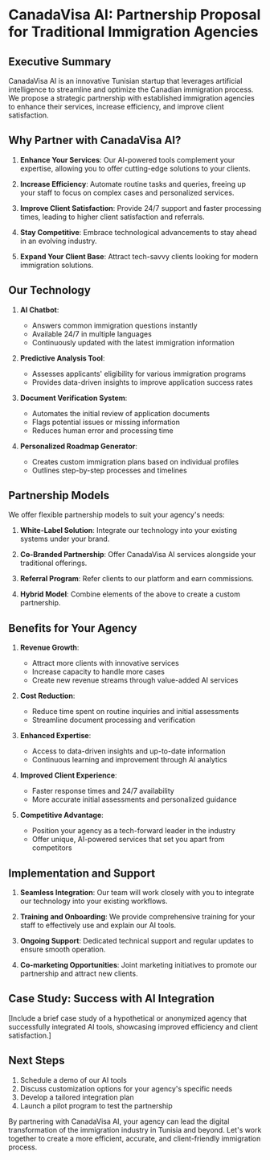 # CanadaVisa AI: Partnership Proposal for Traditional Immigration Agencies

## Executive Summary

CanadaVisa AI is an innovative Tunisian startup that leverages artificial intelligence to streamline and optimize the Canadian immigration process. We propose a strategic partnership with established immigration agencies to enhance their services, increase efficiency, and improve client satisfaction.

## Why Partner with CanadaVisa AI?

1. **Enhance Your Services**: Our AI-powered tools complement your expertise, allowing you to offer cutting-edge solutions to your clients.

2. **Increase Efficiency**: Automate routine tasks and queries, freeing up your staff to focus on complex cases and personalized services.

3. **Improve Client Satisfaction**: Provide 24/7 support and faster processing times, leading to higher client satisfaction and referrals.

4. **Stay Competitive**: Embrace technological advancements to stay ahead in an evolving industry.

5. **Expand Your Client Base**: Attract tech-savvy clients looking for modern immigration solutions.

## Our Technology

1. **AI Chatbot**: 
   - Answers common immigration questions instantly
   - Available 24/7 in multiple languages
   - Continuously updated with the latest immigration information

2. **Predictive Analysis Tool**:
   - Assesses applicants' eligibility for various immigration programs
   - Provides data-driven insights to improve application success rates

3. **Document Verification System**:
   - Automates the initial review of application documents
   - Flags potential issues or missing information
   - Reduces human error and processing time

4. **Personalized Roadmap Generator**:
   - Creates custom immigration plans based on individual profiles
   - Outlines step-by-step processes and timelines

## Partnership Models

We offer flexible partnership models to suit your agency's needs:

1. **White-Label Solution**: Integrate our technology into your existing systems under your brand.

2. **Co-Branded Partnership**: Offer CanadaVisa AI services alongside your traditional offerings.

3. **Referral Program**: Refer clients to our platform and earn commissions.

4. **Hybrid Model**: Combine elements of the above to create a custom partnership.

## Benefits for Your Agency

1. **Revenue Growth**: 
   - Attract more clients with innovative services
   - Increase capacity to handle more cases
   - Create new revenue streams through value-added AI services

2. **Cost Reduction**:
   - Reduce time spent on routine inquiries and initial assessments
   - Streamline document processing and verification

3. **Enhanced Expertise**:
   - Access to data-driven insights and up-to-date information
   - Continuous learning and improvement through AI analytics

4. **Improved Client Experience**:
   - Faster response times and 24/7 availability
   - More accurate initial assessments and personalized guidance

5. **Competitive Advantage**:
   - Position your agency as a tech-forward leader in the industry
   - Offer unique, AI-powered services that set you apart from competitors

## Implementation and Support

1. **Seamless Integration**: Our team will work closely with you to integrate our technology into your existing workflows.

2. **Training and Onboarding**: We provide comprehensive training for your staff to effectively use and explain our AI tools.

3. **Ongoing Support**: Dedicated technical support and regular updates to ensure smooth operation.

4. **Co-marketing Opportunities**: Joint marketing initiatives to promote our partnership and attract new clients.

## Case Study: Success with AI Integration

[Include a brief case study of a hypothetical or anonymized agency that successfully integrated AI tools, showcasing improved efficiency and client satisfaction.]

## Next Steps

1. Schedule a demo of our AI tools
2. Discuss customization options for your agency's specific needs
3. Develop a tailored integration plan
4. Launch a pilot program to test the partnership

By partnering with CanadaVisa AI, your agency can lead the digital transformation of the immigration industry in Tunisia and beyond. Let's work together to create a more efficient, accurate, and client-friendly immigration process.